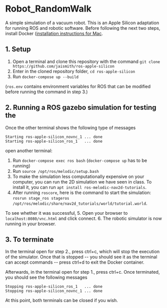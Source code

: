 # Robot_RandomWalk
A simple simulation of a vacuum robot.
This is an Apple Silicon adaptation for running ROS and robotic software. 
Before following the next two steps, install Docker ([installation instructions for Mac](https://docs.docker.com/docker-for-mac/install/).

## 1. Setup
1. Open a terminal and clone this repository with the command `git clone https://github.com/jaismith/ros-apple-silicon`
2. Enter in the cloned repository folder, `cd ros-apple-silicon`
3. Run `docker-compose up --build`

(`ros.env` contains environment variables for ROS that can be modified before running the command in step 3.)

## 2. Running a ROS gazebo simulation for testing the 
Once the other terminal shows the following type of messages 

    Starting ros-apple-silicon_novnc_1 ... done
    Starting ros-apple-silicon_ros_1   ... done

open another terminal:
1. Run `docker-compose exec ros bash` (`docker-compose up` has to be running)
2. Run `source /opt/ros/melodic/setup.bash`
3. To make the simulation less computationally expensive on your computer, you can run the 2D simulation we have seen in class. To install it, you can run `apt install ros-melodic-nav2d-tutorials`. 
4. After running `roscore`, here is the command to start the simulation: `rosrun stage_ros stageros /opt/ros/melodic/share/nav2d_tutorials/world/tutorial.world`.

To see whether it was successful, 
5. Open your browser to `localhost:8080/vnc.html` and click connect.
6. The robotic simulator is now running in your browser.

## 3. To terminate

In the terminal open for step 2., press ctrl+c, which will stop the execution of the simulator. Once that is stopped -- you should see it as the terminal can accept commands -- press ctrl+d to exit the Docker container.

Afterwards, in the terminal open for step 1., press ctrl+c. Once terminated, you should see the following messages

    Stopping ros-apple-silicon_ros_1   ... done
    Stopping ros-apple-silicon_novnc_1 ... done

At this point, both terminals can be closed if you wish.
